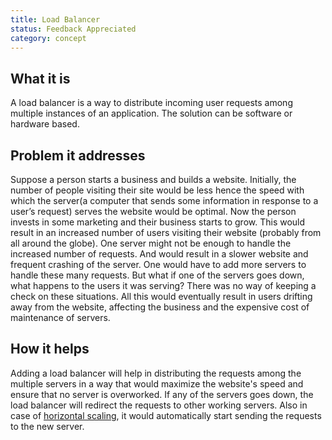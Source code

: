 ```yaml
---
title: Load Balancer
status: Feedback Appreciated
category: concept
---
```

## What it is

A load balancer is a way to distribute incoming user requests among multiple instances of an application. The solution can be software or hardware based.

## Problem it addresses

Suppose a person starts a business and builds a website. Initially, the number of people visiting their site would be less hence the speed with which the server(a computer that sends some information in response to a user’s request) serves the website would be optimal. Now the person invests in some marketing and their business starts to grow. This would result in an increased number of users visiting their website (probably from all around the globe). One server might not be enough to handle the increased number of requests. And would result in a slower website and frequent crashing of the server. One would have to add more servers to handle these many requests. But what if one of the servers goes down, what happens to the users it was serving? There was no way of keeping a check on these situations.
All this would eventually result in users drifting away from the website, affecting the business and the expensive cost of maintenance of servers.

## How it helps

Adding a load balancer will help in distributing the requests among the multiple servers in a way that would maximize the website's speed and ensure that no server is overworked. If any of the servers goes down, the load balancer will redirect the requests to other working servers. Also in case of [horizontal scaling](/horizontal_scaling/), it would automatically start sending the requests to the new server.

